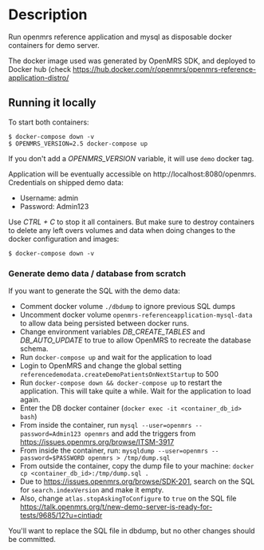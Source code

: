 # Description
Run openmrs reference application and mysql as disposable docker containers
for demo server.

The docker image used was generated by OpenMRS SDK, and deployed to Docker hub (check <https://hub.docker.com/r/openmrs/openmrs-reference-application-distro/>

## Running it locally

To start both containers:
```
$ docker-compose down -v
$ OPENMRS_VERSION=2.5 docker-compose up
```
If you don't add a _OPENMRS_VERSION_ variable, it will use `demo` docker tag.

Application will be eventually accessible on http://localhost:8080/openmrs.
Credentials on shipped demo data:
  - Username: admin
  - Password: Admin123

Use _CTRL + C_ to stop it all containers. But make sure to destroy containers to delete any
left overs volumes and data when doing changes to the docker configuration and images:

```
$ docker-compose down -v
```

### Generate demo data / database from scratch
If you want to generate the SQL with the demo data:

  - Comment docker volume `./dbdump` to ignore previous SQL dumps
  - Uncomment docker volume `openmrs-referenceapplication-mysql-data` to allow
  data being persisted between docker runs.
  - Change environment variables _DB_CREATE_TABLES_ and _DB_AUTO_UPDATE_ to true
  to allow OpenMRS to recreate the database schema.
  - Run `docker-compose up` and wait for the application to load
  - Login to OpenMRS and change the global setting
  `referencedemodata.createDemoPatientsOnNextStartup` to 500
  - Run `docker-compose down && docker-compose up` to restart the application.
  This will take quite a while. Wait for the application to load again.
  - Enter the DB docker container (`docker exec -it <container_db_id> bash`)
  - From inside the container, run `mysql --user=openmrs --password=Admin123 openmrs`
  and add the triggers from <https://issues.openmrs.org/browse/ITSM-3917>
  - From inside the container, run:
  `mysqldump --user=openmrs --password=$PASSWORD openmrs > /tmp/dump.sql`
  - From outside the container, copy the dump file to your machine:
  `docker cp <container_db_id>:/tmp/dump.sql .`
  - Due to <https://issues.openmrs.org/browse/SDK-201>, search on the SQL for
   `search.indexVersion` and make it empty.
  - Also, change `atlas.stopAskingToConfigure` to `true` on the SQL file <https://talk.openmrs.org/t/new-demo-server-is-ready-for-tests/9685/12?u=cintiadr>

You'll want to replace the SQL file in dbdump, but no other changes should be committed.

